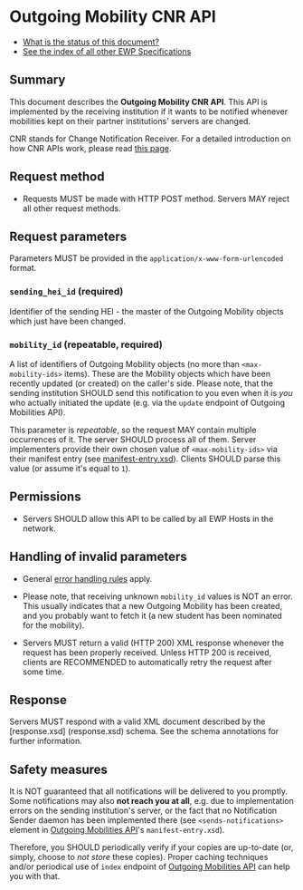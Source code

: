 Outgoing Mobility CNR API
=========================

* [What is the status of this document?][statuses]
* [See the index of all other EWP Specifications][develhub]


Summary
-------

This document describes the **Outgoing Mobility CNR API**. This API is
implemented by the receiving institution if it wants to be notified whenever
mobilities kept on their partner institutions' servers are changed.

CNR stands for Change Notification Receiver. For a detailed introduction on how
CNR APIs work, please read [this page][cnr-intro].


Request method
--------------

 * Requests MUST be made with HTTP POST method. Servers MAY reject all other
   request methods.


Request parameters
------------------

Parameters MUST be provided in the `application/x-www-form-urlencoded` format.


### `sending_hei_id` (required)

Identifier of the sending HEI - the master of the Outgoing Mobility objects
which just have been changed.


### `mobility_id` (repeatable, required)

A list of identifiers of Outgoing Mobility objects (no more than
`<max-mobility-ids>` items). These are the Mobility objects which have been
recently updated (or created) on the caller's side. Please note, that the
sending institution SHOULD send this notification to you even when it is *you*
who actually initiated the update (e.g. via the `update` endpoint of Outgoing
Mobilities API).

This parameter is *repeatable*, so the request MAY contain multiple occurrences
of it. The server SHOULD process all of them. Server implementers provide their
own chosen value of `<max-mobility-ids>` via their manifest entry (see
[manifest-entry.xsd](manifest-entry.xsd)). Clients SHOULD parse this value (or
assume it's equal to `1`).


Permissions
-----------

* Servers SHOULD allow this API to be called by all EWP Hosts in the network.


Handling of invalid parameters
------------------------------

 * General [error handling rules][error-handling] apply.

 * Please note, that receiving unknown `mobility_id` values is NOT an error.
   This usually indicates that a new Outgoing Mobility has been created, and
   you probably want to fetch it (a new student has been nominated for the
   mobility).

 * Servers MUST return a valid (HTTP 200) XML response whenever the request has
   been properly received. Unless HTTP 200 is received, clients are RECOMMENDED
   to automatically retry the request after some time.


Response
--------

Servers MUST respond with a valid XML document described by the [response.xsd]
(response.xsd) schema. See the schema annotations for further information.


Safety measures
---------------

It is NOT guaranteed that all notifications will be delivered to you promptly.
Some notifications may also **not reach you at all**, e.g. due to
implementation errors on the sending institution's server, or the fact that no
Notification Sender daemon has been implemented there (see
`<sends-notifications>` element in [Outgoing Mobilities API][mobilities-api]'s
`manifest-entry.xsd`).

Therefore, you SHOULD periodically verify if your copies are up-to-date (or,
simply, choose to *not store* these copies). Proper caching techniques and/or
periodical use of `index` endpoint of [Outgoing Mobilities API][mobilities-api]
can help you with that.


[develhub]: http://developers.erasmuswithoutpaper.eu/
[statuses]: https://github.com/erasmus-without-paper/ewp-specs-management#statuses
[registry-spec]: https://github.com/erasmus-without-paper/ewp-specs-api-registry
[discovery-api]: https://github.com/erasmus-without-paper/ewp-specs-api-discovery
[echo]: https://github.com/erasmus-without-paper/ewp-specs-api-echo
[error-handling]: https://github.com/erasmus-without-paper/ewp-specs-architecture#error-handling
[institutions-api]: https://github.com/erasmus-without-paper/ewp-specs-api-institutions
[iias-api]: https://github.com/erasmus-without-paper/ewp-specs-api-iias
[mobilities-api]: https://github.com/erasmus-without-paper/ewp-specs-api-mobilities
[cnr-intro]: https://github.com/erasmus-without-paper/ewp-specs-mobility-flowcharts#notification-senders

